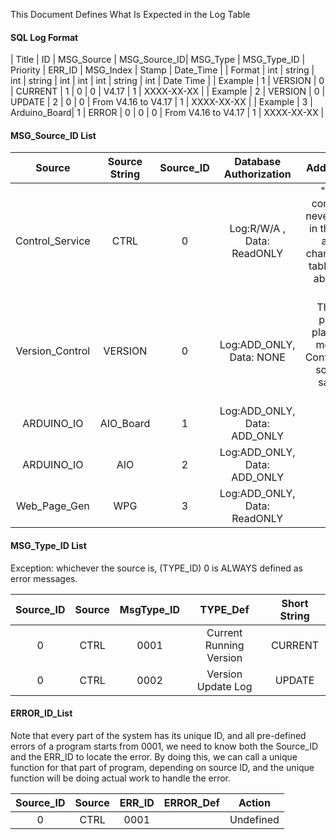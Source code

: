 This Document Defines What Is Expected in the Log Table

#### SQL Log Format
|     Title    |  ID   |  MSG_Source  | MSG_Source_ID|   MSG_Type   |  MSG_Type_ID |   Priority   |    ERR_ID    |       MSG_Index     |     Stamp    |   Date_Time  |
|    Format    |  int  |    string    |      int     |    string    |      int     |      int     |      int     |        string       |      int     |   Date Time  |
|    Example   |   1   |    VERSION   |       0      |    CURRENT   |       1      |       0      |       0      |        V4.17        |       1      | XXXX-XX-XX   |
|    Example   |   2   |    VERSION   |       0      |    UPDATE    |       2      |       0      |       0      | From V4.16 to V4.17 |       1      | XXXX-XX-XX   |
|    Example   |   3   | Arduino_Board|       1      |    ERROR     |       0      |       0      |       0      | From V4.16 to V4.17 |       1      | XXXX-XX-XX   |

#### MSG_Source_ID List
|     Source     |Source String| Source_ID |      Database Authorization     |  Additional Note  |
|:--------------:|:-----------:|:---------:|:-------------------------------:|:-----------------:|
| Control_Service|     CTRL    |     0     |   Log:R/W/A   , Data: ReadONLY  | "DELETE" command will never be wirtten in the code, no access to change the data table, no worry about loss of data |
| Version_Control|   VERSION   |     0     |   Log:ADD_ONLY, Data: NONE      | This part of program is planned to be merged into Control_Service, so it has the same ID as CTRL |
| ARDUINO_IO     |  AIO_Board  |     1     |   Log:ADD_ONLY, Data: ADD_ONLY  ||
| ARDUINO_IO     |     AIO     |     2     |   Log:ADD_ONLY, Data: ADD_ONLY  ||
| Web_Page_Gen   |     WPG     |     3     |   Log:ADD_ONLY, Data: ReadONLY  ||

#### MSG_Type_ID List

Exception: whichever the source is, (TYPE_ID) 0 is ALWAYS defined as error messages.

|Source_ID|Source|MsgType_ID|         TYPE_Def        |    Short String    |
|:-------:|:----:|:--------:|:-----------------------:|:------------------:|
|    0    | CTRL |   0001   | Current Running Version |      CURRENT       |
|    0    | CTRL |   0002   | Version Update Log      |      UPDATE        |

#### ERROR_ID_List

Note that every part of the system has its unique ID, and all pre-defined errors of a program starts from 0001, we need to know both the Source_ID and the ERR_ID to locate the error. By doing this, we can call a unique function for that part of program, depending on source ID, and the unique function will be doing actual work to handle the error.

|Source_ID|Source|ERR_ID|        ERROR_Def        |          Action          |
|:-------:|:----:|:----:|:-----------------------:|:------------------------:|
|    0    | CTRL | 0001 |                         |        Undefined         |